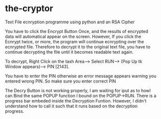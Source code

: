 # the-cryptor

Text File ecnryption programme using python and an RSA Cipher

You have to click the Encrypt Button Once, and the results of encrypted data will automatical appear on the screen. However, If you click the Ecnrypt twice, or more, the program will continue ecnrypting over the ecnrypted file. Therefore to decrypt it to the original text file, you have to continue decrypting the file until it becomes readable text again.

To decrypt, Right Click on the taxh Area--> Select RUN--> (Pop Up tk Window appears)--> PIN [2143].

You have to enter the PIN otherwise an error message appears warning you entered wrong PIN. So make sure you enter correct PIN

The Decry Button is not working properly, I am waiting for iput as to howI can Bind the same POPUP function I bound on the POPUP->RUN. 
There is a progress bar embeded inside the Decryption Funtion. However, I didn't understand how to call it such that it runs based on the decryption progress.
